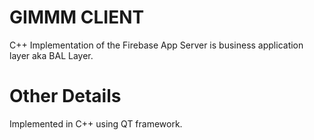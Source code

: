 # GIMMM CLIENT

C++ Implementation of the Firebase App Server is business application layer aka BAL Layer.

# Other Details
Implemented in C++ using QT framework.

